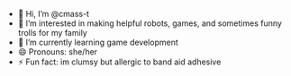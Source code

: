 - 👋 Hi, I’m @cmass-t
- 👀 I’m interested in making helpful robots, games, and sometimes funny trolls for my family
- 🌱 I’m currently learning game development
- 😄 Pronouns: she/her
- ⚡ Fun fact: im clumsy but allergic to band aid adhesive

<!---
cmass-t/cmass-t is a ✨ special ✨ repository because its `README.md` (this file) appears on your GitHub profile.
You can click the Preview link to take a look at your changes.
--->
